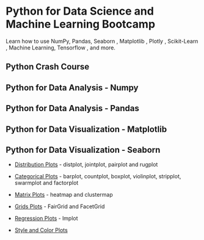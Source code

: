 # Python for Data Science and Machine Learning Bootcamp

Learn how to use NumPy, Pandas, Seaborn , Matplotlib , Plotly , Scikit-Learn , Machine Learning, Tensorflow , and more.

## Python Crash Course

## Python for Data Analysis - Numpy

## Python for Data Analysis - Pandas

## Python for Data Visualization - Matplotlib

## Python for Data Visualization - Seaborn
* [Distribution Plots](https://nbviewer.org/github/quickheaven/python-for-data-science-and-machine-learning-bootcamp/blob/0e745030da8b521b80d92a47d41a5c1fea875e0d/Section%209-48%20Python%20for%20Data%20Visualization%20-%20Seaborn%20-%20Distribution%20Plots.ipynb) - distplot, jointplot, pairplot and rugplot

* [Categorical Plots](https://nbviewer.org/github/quickheaven/python-for-data-science-and-machine-learning-bootcamp/blob/0e745030da8b521b80d92a47d41a5c1fea875e0d/Section%209-49%20Python%20for%20Data%20Visualization%20-%20Seaborn%20-%20Categorical%20Plots.ipynb) - barplot, countplot, boxplot, violinplot, stripplot, swarmplot and factorplot

* [Matrix Plots](https://nbviewer.org/github/quickheaven/python-for-data-science-and-machine-learning-bootcamp/blob/0e745030da8b521b80d92a47d41a5c1fea875e0d/Section%209-50%20Python%20for%20Data%20Visualization%20-%20Seaborn%20-%20Matrix%20Plots.ipynb) - heatmap and clustermap

* [Grids Plots](https://nbviewer.org/github/quickheaven/python-for-data-science-and-machine-learning-bootcamp/blob/0e745030da8b521b80d92a47d41a5c1fea875e0d/Section%209-51%20Python%20for%20Data%20Visualization%20-%20Seaborn%20-%20Grids.ipynb) - FairGrid and FacetGrid

* [Regression Plots](https://nbviewer.org/github/quickheaven/python-for-data-science-and-machine-learning-bootcamp/blob/0e745030da8b521b80d92a47d41a5c1fea875e0d/Section%209-52%20Python%20for%20Data%20Visualization%20-%20Seaborn%20-%20Regression%20Plots.ipynb) - lmplot

* [Style and Color Plots](https://nbviewer.org/github/quickheaven/python-for-data-science-and-machine-learning-bootcamp/blob/0e745030da8b521b80d92a47d41a5c1fea875e0d/Section%209-53%20Python%20for%20Data%20Visualization%20-%20Seaborn%20-%20Style%20and%20Color.ipynb)
